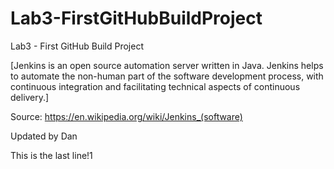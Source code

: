 # Lab3-FirstGitHubBuildProject
Lab3 - First GitHub Build Project

[Jenkins is an open source automation server written in Java.
Jenkins helps to automate the non-human part of the software development process, with continuous integration and facilitating technical aspects of continuous delivery.]

Source: https://en.wikipedia.org/wiki/Jenkins_(software)

Updated by Dan

This is the last line!1
